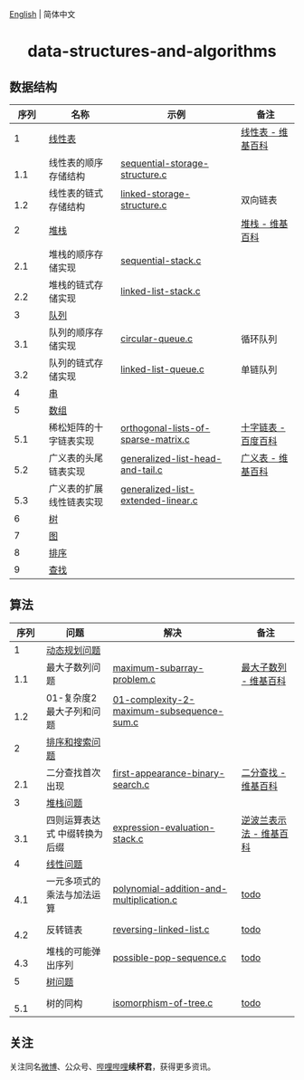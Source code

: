 [English](README.md) | 简体中文

<h1 align="center">data-structures-and-algorithms</h1>

## 数据结构

序列 | 名称 | 示例 | 备注
-- | -- | -- | --
1 | [线性表](https://github.com/xubeijun/data-structures-and-algorithms/tree/main/linear-list) |  | [线性表 - 维基百科](https://zh.wikipedia.org/wiki/%E7%BA%BF%E6%80%A7%E8%A1%A8)
　　1.1 | 线性表的顺序存储结构 | [sequential-storage-structure.c](https://github.com/xubeijun/data-structures-and-algorithms/blob/main/linear-list/sequential-storage-structure.c) | 
　　1.2 | 线性表的链式存储结构 | [linked-storage-structure.c](https://github.com/xubeijun/data-structures-and-algorithms/blob/main/linear-list/linked-storage-structure.c) | 双向链表
2 | [堆栈](https://github.com/xubeijun/data-structures-and-algorithms/tree/main/stack) |  | [堆栈 - 维基百科](https://zh.wikipedia.org/wiki/%E5%A0%86%E6%A0%88)
　　2.1 | 堆栈的顺序存储实现 | [sequential-stack.c](https://github.com/xubeijun/data-structures-and-algorithms/blob/main/stack/sequential-stack.c) | 
　　2.2 | 堆栈的链式存储实现 | [linked-list-stack.c](https://github.com/xubeijun/data-structures-and-algorithms/blob/main/stack/linked-list-stack.c) | 
3 | [队列](https://github.com/xubeijun/data-structures-and-algorithms/tree/main/queue) |  | 
　　3.1 | 队列的顺序存储实现 | [circular-queue.c](https://github.com/xubeijun/data-structures-and-algorithms/blob/main/queue/circular-queue.c) | 循环队列
　　3.2 | 队列的链式存储实现 | [linked-list-queue.c](https://github.com/xubeijun/data-structures-and-algorithms/blob/main/queue/linked-list-queue.c) | 单链队列
4 | [串](https://github.com/xubeijun/data-structures-and-algorithms/tree/main/string) |  | 
5 | [数组](https://github.com/xubeijun/data-structures-and-algorithms/tree/main/array) |  | 
　　5.1 | 稀松矩阵的十字链表实现 | [orthogonal-lists-of-sparse-matrix.c](https://github.com/xubeijun/data-structures-and-algorithms/blob/main/array/orthogonal-lists-of-sparse-matrix.c) | [十字链表 - 百度百科](https://baike.baidu.com/item/%E5%8D%81%E5%AD%97%E9%93%BE%E8%A1%A8)
　　5.2 | 广义表的头尾链表实现 | [generalized-list-head-and-tail.c](https://github.com/xubeijun/data-structures-and-algorithms/blob/main/array/generalized-list-head-and-tail.c) | [广义表 - 维基百科](https://zh.wikipedia.org/wiki/%E5%B9%BF%E4%B9%89%E8%A1%A8)
　　5.3 | 广义表的扩展线性链表实现 | [generalized-list-extended-linear.c](https://github.com/xubeijun/data-structures-and-algorithms/blob/main/array/generalized-list-extended-linear.c) | 
6 | [树](https://github.com/xubeijun/data-structures-and-algorithms/tree/main/tree) |  | 
7 | [图](https://github.com/xubeijun/data-structures-and-algorithms/tree/main/grabh) |  | 
8 | [排序](https://github.com/xubeijun/data-structures-and-algorithms/tree/main/sort) |  | 
9 | [查找](https://github.com/xubeijun/data-structures-and-algorithms/tree/main/search) |  | 


## 算法

序列 | 问题 | 解决 | 备注
-- | -- | -- | --
1 | [动态规划问题](https://github.com/xubeijun/data-structures-and-algorithms/tree/main/problems/dynamic-programming) |  | 
　　1.1 | 最大子数列问题 | [maximum-subarray-problem.c](https://github.com/xubeijun/data-structures-and-algorithms/tree/main/problems/dynamic-programming/maximum-subarray-problem.c) | [最大子数列 - 维基百科](https://en.wikipedia.org/wiki/Maximum_subarray_problem)
　　1.2 | 01-复杂度2 最大子列和问题 | [01-complexity-2-maximum-subsequence-sum.c](https://github.com/xubeijun/data-structures-and-algorithms/tree/main/problems/dynamic-programming/01-complexity-2-maximum-subsequence-sum.c) | 
2 | [排序和搜索问题](https://github.com/xubeijun/data-structures-and-algorithms/tree/main/problems/sort-and-search) |  | 
　　2.1 | 二分查找首次出现 | [first-appearance-binary-search.c](https://github.com/xubeijun/data-structures-and-algorithms/tree/main/problems/sort-and-search/first-appearance-binary-search.c) | [二分查找 - 维基百科](https://en.wikipedia.org/wiki/Binary_search_algorithm)
3 | [堆栈问题](https://github.com/xubeijun/data-structures-and-algorithms/tree/main/problems/stack) |  | 
　　3.1 | 四则运算表达式 中缀转换为后缀 | [expression-evaluation-stack.c](https://github.com/xubeijun/data-structures-and-algorithms/tree/main/problems/stack/expression-evaluation-stack.c) | [逆波兰表示法 - 维基百科](https://en.wikipedia.org/wiki/Reverse_Polish_notation)
4 | [线性问题](https://github.com/xubeijun/data-structures-and-algorithms/tree/main/problems/stack) |  | 
　　4.1 | 一元多项式的乘法与加法运算 | [polynomial-addition-and-multiplication.c](https://github.com/xubeijun/data-structures-and-algorithms/tree/main/problems/linear-list/polynomial-addition-and-multiplication.c) | [todo](polynomial-addition-and-multiplication.c)
　　4.2 | 反转链表 | [reversing-linked-list.c](https://github.com/xubeijun/data-structures-and-algorithms/tree/main/problems/linear-list/reversing-linked-list.c) | [todo](polynomial-addition-and-multiplication.c)
　　4.3 | 堆栈的可能弹出序列 | [possible-pop-sequence.c](https://github.com/xubeijun/data-structures-and-algorithms/tree/main/problems/linear-list/possible-pop-sequence.c) | [todo](reversing-linked-list.c)
5 | [树问题](https://github.com/xubeijun/data-structures-and-algorithms/tree/main/problems/tree) |  | 
　　5.1 | 树的同构 | [isomorphism-of-tree.c](https://github.com/xubeijun/data-structures-and-algorithms/tree/main/problems/tree/isomorphism-of-tree.c) | [todo](polynomial-addition-and-multiplication.c)


## 关注
关注同名[微博](https://weibo.com/xubeijun)、公众号、[哔哩哔哩](https://space.bilibili.com/490987374/)**续杯君**，获得更多资讯。

